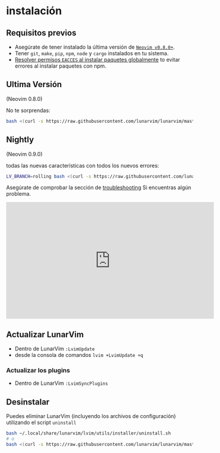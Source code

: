 # instalación

## Requisitos previos

- Asegúrate de tener instalado la última versión de [`Neovim v0.8.0+`](https://github.com/neovim/neovim/releases/latest).
- Tener `git`, `make`, `pip`, `npm`, `node` y `cargo` instalados en tu sistema.
- [Resolver permisos `EACCES` al instalar paquetes globalmente](https://docs.npmjs.com/resolving-eacces-permissions-errors-when-installing-packages-globally) to evitar errores al instalar paquetes con npm.

## Ultima Versión

(Neovim 0.8.0)

No te sorprendas:

```bash
bash <(curl -s https://raw.githubusercontent.com/lunarvim/lunarvim/master/utils/installer/install.sh)
```

## Nightly

(Neovim 0.9.0)

todas las nuevas características con todos los nuevos errores:

```bash
LV_BRANCH=rolling bash <(curl -s https://raw.githubusercontent.com/lunarvim/lunarvim/rolling/utils/installer/install.sh)
```

Asegúrate de comprobar la sección de [troubleshooting](./troubleshooting/README.md) Si encuentras algún problema.

<iframe width="560" height="315" src="https://www.youtube.com/embed/NlRxRtGpHHk" title="YouTube video player" frameborder="0" allow="accelerometer; autoplay; clipboard-write; encrypted-media; gyroscope; picture-in-picture" allowfullscreen="1"></iframe>

## Actualizar LunarVim

- Dentro de LunarVim `:LvimUpdate`
- desde la consola de comandos `lvim +LvimUpdate +q`

### Actualizar los plugins

- Dentro de LunarVim `:LvimSyncPlugins`

## Desinstalar

Puedes eliminar LunarVim (incluyendo los archivos de configuración) utilizando el script `uninstall`

```bash
bash ~/.local/share/lunarvim/lvim/utils/installer/uninstall.sh
# o
bash <(curl -s https://raw.githubusercontent.com/lunarvim/lunarvim/master/utils/installer/uninstall.sh)
```
